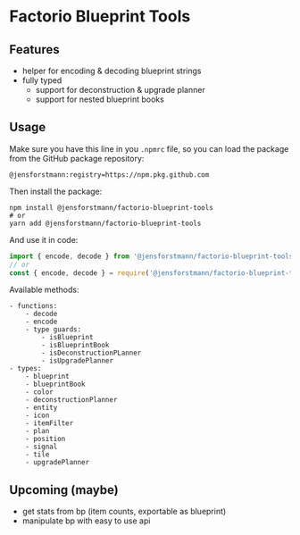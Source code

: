 # Factorio Blueprint Tools

## Features

- helper for encoding & decoding blueprint strings
- fully typed
    - support for deconstruction & upgrade planner
    - support for nested blueprint books

## Usage

Make sure you have this line in you `.npmrc` file, so you can load the package from the GitHub package repository:

    @jensforstmann:registry=https://npm.pkg.github.com

Then install the package:

    npm install @jensforstmann/factorio-blueprint-tools
    # or
    yarn add @jensforstmann/factorio-blueprint-tools


And use it in code:

```typescript
import { encode, decode } from '@jensforstmann/factorio-blueprint-tools';
// or
const { encode, decode } = require('@jensforstmann/factorio-blueprint-tools');
```


Available methods:

    - functions:
        - decode
        - encode
        - type guards:
            - isBlueprint
            - isBlueprintBook
            - isDeconstructionPLanner
            - isUpgradePlanner
    - types:
        - blueprint
        - blueprintBook
        - color
        - deconstructionPlanner
        - entity
        - icon
        - itemFilter
        - plan
        - position
        - signal
        - tile
        - upgradePlanner

## Upcoming (maybe)

- get stats from bp (item counts, exportable as blueprint)
- manipulate bp with easy to use api
